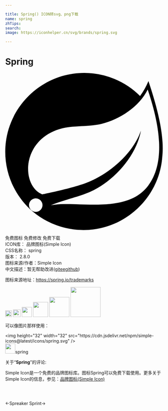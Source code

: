 ```yaml
---

title: Spring() ICON转svg、png下载
name: spring
zhTips: 
search: 
image: https://iconhelper.cn/svg/brands/spring.svg

---
```


# Spring  <small style="font-size: 60%;font-weight: 100"></small>

<div id="svg" class="svg-wrap">
<svg role="img" viewBox="0 0 24 24" xmlns="http://www.w3.org/2000/svg"><title>Spring icon</title><path d="M21.822 1.248c-.338.806-.766 1.57-1.281 2.272A12.045 12.045 0 0012.03 0C5.431 0 0 5.43 0 12.031c0 3.293 1.35 6.445 3.737 8.717l.444.393a12.041 12.041 0 007.75 2.83c6.275 0 11.55-4.911 11.997-11.172.328-3.065-.572-6.941-2.106-11.55zM5.447 20.817c-.194.24-.49.38-.8.38a1.033 1.033 0 01-1.028-1.03c0-.564.465-1.03 1.028-1.03a1.032 1.032 0 01.8 1.68zm16.325-3.602c-2.969 3.954-9.31 2.622-13.375 2.812 0 0-.722.044-1.447.162 0 0 .272-.115.625-.25 2.853-.992 4.203-1.185 5.937-2.075 3.266-1.66 6.494-5.293 7.166-9.072-1.244 3.636-5.012 6.76-8.447 8.03-2.353.867-6.603 1.71-6.603 1.71l-.172-.09c-2.894-1.408-2.981-7.672 2.278-9.694 2.303-.886 4.507-.4 6.994-.992 2.656-.63 5.728-2.622 6.978-5.219 1.4 4.154 3.085 10.658.066 14.678z"/></svg>
</div>
<detail full-name='spring'></detail>

<div class="detail-page">
<p>
<span><span class="badge-success badge">免费图标</span> <span class="badge-success badge">免费修改</span>  <span class="badge-success badge">免费下载</span> </span>
<br/>
<span>
ICON库：
<span class="badge-secondary badge">品牌图标(Simple Icon)</span> 
</span>
<br/>
<span>
CSS名称：
<span class="badge-secondary badge">spring</span> 
</span>

<br/>
<span>
版本：
<span class="badge-secondary badge">2.8.0</span> 
</span>
<br/>
<span>图标来源/作者：<span class="badge-light badge">Simple Icon</span></span> 
<br/>
<span class="zh-detail">中文描述：暂无<span class="help-link"><span>帮助改进</span>(<a href="https://gitee.com/liuwave/icon-helper/edit/master/json/brands/spring.json" target="_blank" rel="noopener noreferrer">gitee</a><a href="https://github.com/liuwave/icon-helper/edit/master/json/brands/spring.json" target="_blank" rel="noopener noreferrer">github</a></span>)</span><br/>
</p>
</div><div class="description description alert alert-light"><p>图标来源地址：<a href="https://spring.io/trademarks" target="_blank" rel="noopener noreferrer">https://spring.io/trademarks</a></p></div>
<div class="alert alert-dark">
<img height="21" width="21" src="https://cdn.jsdelivr.net/npm/simple-icons@latest/icons/spring.svg" />
<img height="24" width="24" src="https://cdn.jsdelivr.net/npm/simple-icons@latest/icons/spring.svg" />
<img height="32" width="32" src="https://cdn.jsdelivr.net/npm/simple-icons@latest/icons/spring.svg" />
<img height="48" width="48" src="https://cdn.jsdelivr.net/npm/simple-icons@latest/icons/spring.svg" />
<img height="64" width="64" src="https://cdn.jsdelivr.net/npm/simple-icons@latest/icons/spring.svg" />
<img height="96" width="96" src="https://cdn.jsdelivr.net/npm/simple-icons@latest/icons/spring.svg" />

</div>
<div>
  <p>可以像图片那样使用：    
  </p>
  <div class="alert alert-primary" style="font-size: 14px">
    &lt;img height="32" width="32" src="https://cdn.jsdelivr.net/npm/simple-icons@latest/icons/spring.svg" /&gt;
    <copy-btn content='<img height="32" width="32" src="https://cdn.jsdelivr.net/npm/simple-icons@latest/icons/spring.svg" />'></copy-btn>
  </div>
  <div class="alert alert-secondary">
    <img height="32" width="32" src="https://cdn.jsdelivr.net/npm/simple-icons@latest/icons/spring.svg" />spring
    <copy-btn content="spring" btn-title="复制图标名称"></copy-btn>
  </div>
</div>
<div class="icon-detail__container">
<p>关于“<b>Spring</b>”的评论:</p>
</div>
<Vssue title="关于“Spring”的评论" />
<div><p>Simple Icon是一个免费的品牌图标库。图标Spring可以免费下载使用。更多关于  Simple Icon的信息，参见：<a target="_blank" href="https://iconhelper.cn/brands.html">品牌图标(Simple Icon)</a>
</p></div>


<div style="padding:2rem 0 " class="page-nav"><p class="inner"><span class="prev">←<router-link to="/icon/spreaker.html">Spreaker</router-link></span> <span class="next"><router-link to="/icon/sprint.html">Sprint</router-link>→</span></p></div>

